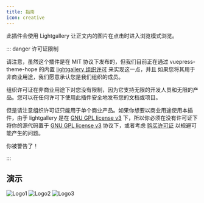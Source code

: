 ```yaml
---
title: 指南
icon: creative
---
```


此插件会使用 Lightgallery 让正文内的图片在点击时进入浏览模式浏览。

::: danger 许可证限制

请注意，虽然这个插件是在 MIT 协议下发布的，但我们目前正在通过 vuepress-theme-hope 的内置 [lightgallery 组织许可](https://www.lightgalleryjs.com/license/) 来实现这一点，并且 如果您将其用于非商业用途，我们愿意承认您是我们组织的成员。

组织许可证在非商业用途下对您没有限制，因为它支持无限的开发人员和无限的产品。您可以在任何许可下使用此插件安全地发布您的文档或项目。

但是请注意组织许可证只能用于单个商业产品。如果你想要以商业用途使用本插件，由于 lightgallery 是在 [GNU GPL license v3](https://www.gnu.org/licenses/gpl-3.0.html) 下，所以你必须在没有许可证下将你的源代码置于 [GNU GPL license v3](https://www.gnu.org/licenses/gpl-3.0.html) 协议下，或者考虑 [购买许可证](https://www.lightgalleryjs.com/license/) 以规避可能产生的问题。

你被警告了！

:::

## 演示

![Logo1](/logo.png)
![Logo2](/logo.png)
![Logo3](/logo.png)
